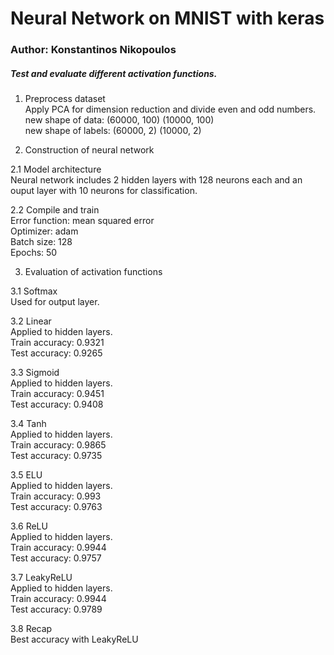 # Neural Network on MNIST with keras

### Author: Konstantinos Nikopoulos


##### Test and evaluate different activation functions.



1. Preprocess dataset   
Apply PCA for dimension reduction and divide even and odd numbers.   
new shape of data: (60000, 100) (10000, 100)   
new shape of labels: (60000, 2) (10000, 2)    

2. Construction of neural network   

2.1 Model architecture   
Neural network includes 2 hidden layers with 128 neurons each and an ouput layer with 10 neurons for classification.

2.2 Compile and train   
Error function: mean squared error    
Optimizer: adam   
Batch size: 128    
Epochs: 50   

3. Evaluation of activation functions    

3.1 Softmax   
Used for output layer.   

3.2 Linear   
Applied to hidden layers.   
Train accuracy: 0.9321   
Test accuracy: 0.9265   

3.3 Sigmoid   
Applied to hidden layers.   
Train accuracy: 0.9451   
Test accuracy: 0.9408   

3.4 Tanh   
Applied to hidden layers.   
Train accuracy: 0.9865   
Test accuracy: 0.9735   

3.5 ELU   
Applied to hidden layers.   
Train accuracy: 0.993   
Test accuracy: 0.9763   

3.6 ReLU   
Applied to hidden layers.   
Train accuracy: 0.9944   
Test accuracy: 0.9757   

3.7 LeakyReLU   
Applied to hidden layers.   
Train accuracy: 0.9944   
Test accuracy: 0.9789   

3.8 Recap   
Best accuracy with LeakyReLU   


